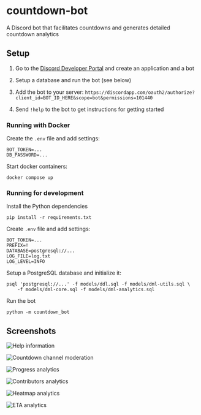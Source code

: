 # countdown-bot
A Discord bot that facilitates countdowns and generates detailed countdown
analytics

## Setup
1. Go to the [Discord Developer Portal](https://discord.com/developers/) and
   create an application and a bot

2. Setup a database and run the bot (see below)

3. Add the bot to your server:
   `https://discordapp.com/oauth2/authorize?client_id=BOT_ID_HERE&scope=bot&permissions=101440`

4. Send `!help` to the bot to get instructions for getting started

### Running with Docker
Create the `.env` file and add settings:

```
BOT_TOKEN=...
DB_PASSWORD=...
```

Start docker containers:

```
docker compose up
```

### Running for development
Install the Python dependencies

```
pip install -r requirements.txt
```

Create `.env` file and add settings:

```
BOT_TOKEN=...
PREFIX=!
DATABASE=postgresql://...
LOG_FILE=log.txt
LOG_LEVEL=INFO
```

Setup a PostgreSQL database and initialize it:

```
psql 'postgresql://...' -f models/ddl.sql -f models/dml-utils.sql \
    -f models/dml-core.sql -f models/dml-analytics.sql
```

Run the bot

```
python -m countdown_bot
```

## Screenshots
![Help information](screenshots/help.png)

![Countdown channel moderation](screenshots/countdown.png)

![Progress analytics](screenshots/progress.png)

![Contributors analytics](screenshots/contributors.png)

![Heatmap analytics](screenshots/heatmap.png)

![ETA analytics](screenshots/eta.png)
